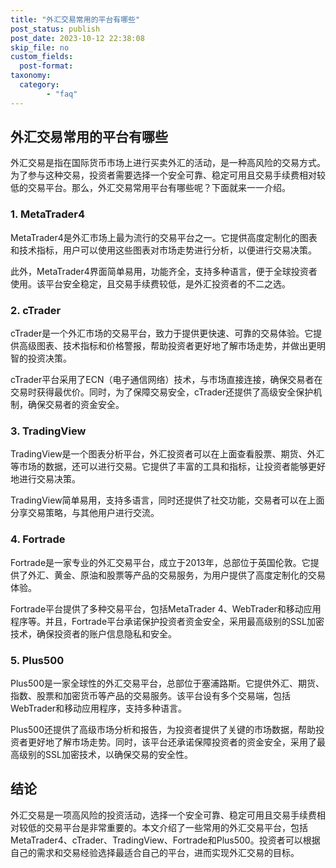 ```yaml
---
title: "外汇交易常用的平台有哪些"
post_status: publish
post_date: 2023-10-12 22:38:08
skip_file: no
custom_fields: 
  post-format: 
taxonomy:
  category:
        - "faq"
---
```


## 外汇交易常用的平台有哪些

外汇交易是指在国际货币市场上进行买卖外汇的活动，是一种高风险的交易方式。为了参与这种交易，投资者需要选择一个安全可靠、稳定可用且交易手续费相对较低的交易平台。那么，外汇交易常用平台有哪些呢？下面就来一一介绍。

### 1. MetaTrader4

MetaTrader4是外汇市场上最为流行的交易平台之一。它提供高度定制化的图表和技术指标，用户可以使用这些图表对市场走势进行分析，以便进行交易决策。

此外，MetaTrader4界面简单易用，功能齐全，支持多种语言，便于全球投资者使用。该平台安全稳定，且交易手续费较低，是外汇投资者的不二之选。

### 2. cTrader

cTrader是一个外汇市场的交易平台，致力于提供更快速、可靠的交易体验。它提供高级图表、技术指标和价格警报，帮助投资者更好地了解市场走势，并做出更明智的投资决策。

cTrader平台采用了ECN（电子通信网络）技术，与市场直接连接，确保交易者在交易时获得最优价。同时，为了保障交易安全，cTrader还提供了高级安全保护机制，确保交易者的资金安全。

### 3. TradingView

TradingView是一个图表分析平台，外汇投资者可以在上面查看股票、期货、外汇等市场的数据，还可以进行交易。它提供了丰富的工具和指标，让投资者能够更好地进行交易决策。

TradingView简单易用，支持多语言，同时还提供了社交功能，交易者可以在上面分享交易策略，与其他用户进行交流。

### 4. Fortrade

Fortrade是一家专业的外汇交易平台，成立于2013年，总部位于英国伦敦。它提供了外汇、黄金、原油和股票等产品的交易服务，为用户提供了高度定制化的交易体验。

Fortrade平台提供了多种交易平台，包括MetaTrader 4、WebTrader和移动应用程序等。并且，Fortrade平台承诺保护投资者资金安全，采用最高级别的SSL加密技术，确保投资者的账户信息隐私和安全。

### 5. Plus500

Plus500是一家全球性的外汇交易平台，总部位于塞浦路斯。它提供外汇、期货、指数、股票和加密货币等产品的交易服务。该平台设有多个交易端，包括WebTrader和移动应用程序，支持多种语言。

Plus500还提供了高级市场分析和报告，为投资者提供了关键的市场数据，帮助投资者更好地了解市场走势。同时，该平台还承诺保障投资者的资金安全，采用了最高级别的SSL加密技术，以确保交易的安全性。

## 结论

外汇交易是一项高风险的投资活动，选择一个安全可靠、稳定可用且交易手续费相对较低的交易平台是非常重要的。本文介绍了一些常用的外汇交易平台，包括MetaTrader4、cTrader、TradingView、Fortrade和Plus500。投资者可以根据自己的需求和交易经验选择最适合自己的平台，进而实现外汇交易的目标。
